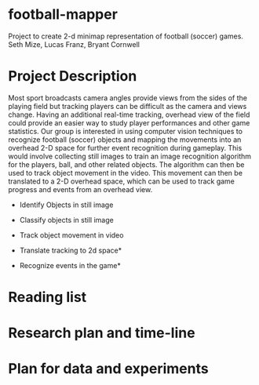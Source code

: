 # football-mapper
Project to create 2-d minimap representation of football (soccer) games.
Seth Mize, Lucas Franz, Bryant Cornwell
# Project Description
Most sport broadcasts camera angles provide views from the sides of the playing field but tracking players can be difficult as the camera and views change. Having an additional real-time tracking, overhead view of the field could provide an easier way to study player performances and other game statistics. Our group is interested in using computer vision techniques to recognize football (soccer) objects and mapping the movements into an overhead 2-D space for further event recognition during gameplay. This would involve collecting still images to train an image recognition algorithm for the players, ball, and other related objects. The algorithm can then be used to track object movement in the video. This movement can then be translated to a 2-D overhead space, which can be used to track game progress and events from an overhead view.

- Identify Objects in still image

- Classify objects in still image

- Track object movement in video

- Translate tracking to 2d space*

- Recognize events in the game*
# Reading list
# Research plan and time-line
# Plan for data and experiments
